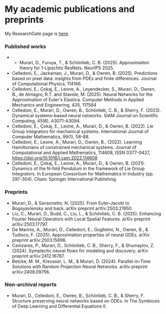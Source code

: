 # My academic publications and preprints

My ResearchGate page is [here](https://www.researchgate.net/profile/Davide-Murari).

### Published works

- - Murari, D., Furuya, T., & Schönlieb, C. B. (2025). Approximation theory for 1-Lipschitz ResNets. NeurIPS 2025.
- Celledoni, E., Jackaman, J., Murari, D., & Owren, B. (2025). Predictions based on pixel data: insights from PDEs and finite differences. Journal of Computational Physics, 114166.
- Celledoni, E., Çokaj, E., Leone, A., Leyendecker, S., Murari, D., Owren, B., de Almagro, R.T. and Stavole, M. (2025). Neural Networks for the Approximation of Euler's Elastica. Computer Methods in Applied Mechanics and Engineering, 435, 117584
- Celledoni, E., Murari, D., Owren, B., Schönlieb, C. B., & Sherry, F. (2023). Dynamical systems–based neural networks. SIAM Journal on Scientific Computing, 45(6), A3071-A3094.
- Celledoni, E., Çokaj, E., Leone, A., Murari, D., & Owren, B. (2022). Lie Group integrators for mechanical systems. International Journal of Computer Mathematics, 99(1), 58-88.
- Celledoni, E., Leone, A., Murari, D., Owren, B., (2022). Learning Hamiltonians of constrained mechanical systems. Journal of Computational and Applied Mathematics, 114608, ISSN 0377-0427, https://doi.org/10.1016/j.cam.2022.114608
- Celledoni, E., Çokaj, E., Leone, A., Murari, D., & Owren, B. (2021). Dynamics of the N-fold Pendulum in the framework of Lie Group Integrators. In European Consortium for Mathematics in Industry (pp. 297-304). Cham: Springer International Publishing.

### Preprints

- Murari, D., & Sansonetto, N. (2025). From Euler-Jacobi to Bogoyavlensky and back. arXiv preprint arXiv:2503.21950.
- Liu, C., Murari, D., Budd, C., Liu, L., & Schönlieb, C. B. (2025). Enhancing Fourier Neural Operators with Local Spatial Features. arXiv preprint arXiv:2503.17797.
- De Marinis, A., Murari, D., Celledoni, E., Guglielmi, N., Owren, B., & Tudisco, F. (2025). Approximation properties of neural ODEs. arXiv preprint arXiv:2503.15696.
- Canizares, P., Murari, D., Schönlieb, C. B., Sherry, F., & Shumaylov, Z. (2024). Symplectic neural flows for modeling and discovery. arXiv preprint arXiv:2412.16787.
- Betcke, M. M., Kreusser, L. M., & Murari, D. (2024). Parallel-in-Time Solutions with Random Projection Neural Networks. arXiv preprint arXiv:2408.09756.

### Non-archival reports
- Murari, D., Celledoni, E., Owren, B., Schönlieb, C. B., & Sherry, F. Structure preserving neural networks based on ODEs. In The Symbiosis of Deep Learning and Differential Equations II.
